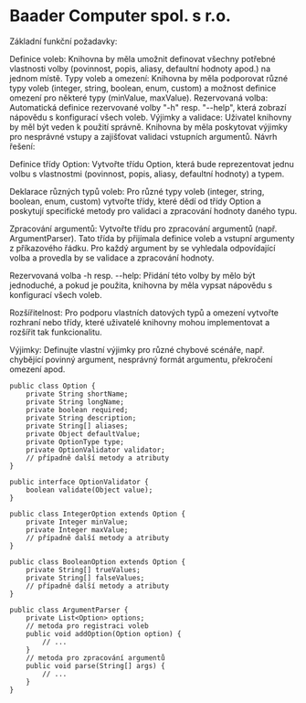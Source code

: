 # Baader Computer spol. s r.o.

Základní funkční požadavky:

Definice voleb: Knihovna by měla umožnit definovat všechny potřebné vlastnosti volby (povinnost, popis, aliasy, defaultní hodnoty apod.) na jednom místě.
Typy voleb a omezení: Knihovna by měla podporovat různé typy voleb (integer, string, boolean, enum, custom) a možnost definice omezení pro některé typy (minValue, maxValue).
Rezervovaná volba: Automatická definice rezervované volby "-h" resp. "--help", která zobrazí nápovědu s konfigurací všech voleb.
Výjimky a validace: Uživatel knihovny by měl být veden k použití správně. Knihovna by měla poskytovat výjimky pro nesprávné vstupy a zajišťovat validaci vstupních argumentů.
Návrh řešení:

Definice třídy Option: Vytvořte třídu Option, která bude reprezentovat jednu volbu s vlastnostmi (povinnost, popis, aliasy, defaultní hodnoty) a typem.

Deklarace různých typů voleb: Pro různé typy voleb (integer, string, boolean, enum, custom) vytvořte třídy, které dědí od třídy Option a poskytují specifické metody pro validaci a zpracování hodnoty daného typu.

Zpracování argumentů: Vytvořte třídu pro zpracování argumentů (např. ArgumentParser). Tato třída by přijímala definice voleb a vstupní argumenty z příkazového řádku. Pro každý argument by se vyhledala odpovídající volba a provedla by se validace a zpracování hodnoty.

Rezervovaná volba -h resp. --help: Přidání této volby by mělo být jednoduché, a pokud je použita, knihovna by měla vypsat nápovědu s konfigurací všech voleb.

Rozšířitelnost: Pro podporu vlastních datových typů a omezení vytvořte rozhraní nebo třídy, které uživatelé knihovny mohou implementovat a rozšířit tak funkcionalitu.

Výjimky: Definujte vlastní výjimky pro různé chybové scénáře, např. chybějící povinný argument, nesprávný formát argumentu, překročení omezení apod.

```
public class Option {
    private String shortName;
    private String longName;
    private boolean required;
    private String description;
    private String[] aliases;
    private Object defaultValue;
    private OptionType type;
    private OptionValidator validator;
    // případně další metody a atributy
}

public interface OptionValidator {
    boolean validate(Object value);
}

public class IntegerOption extends Option {
    private Integer minValue;
    private Integer maxValue;
    // případně další metody a atributy
}

public class BooleanOption extends Option {
    private String[] trueValues;
    private String[] falseValues;
    // případně další metody a atributy
}

public class ArgumentParser {
    private List<Option> options;
    // metoda pro registraci voleb
    public void addOption(Option option) {
        // ...
    }
    // metoda pro zpracování argumentů
    public void parse(String[] args) {
        // ...
    }
}

```
